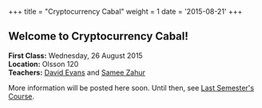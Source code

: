 +++
title = "Cryptocurrency Cabal"
weight = 1
date = '2015-08-21'
+++

## Welcome to Cryptocurrency Cabal!

**First Class:** Wednesday, 26 August 2015  
**Location:** Olsson 120  
**Teachers:** [David Evans](http://www.cs.virginia.edu/evans) and [Samee Zahur](http://www.cs.virginia.edu/~sza4uq/)

More information will be posted here soon.  Until then, see [Last Semester's Course](0/).



